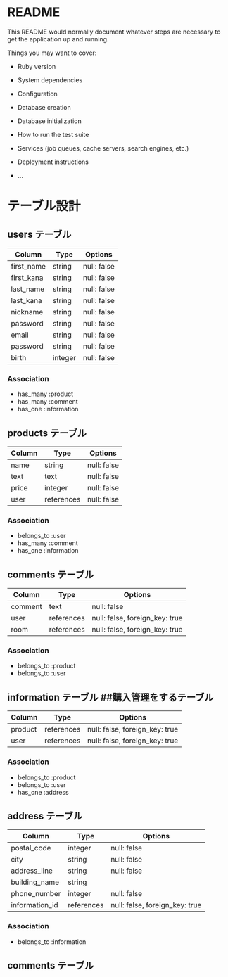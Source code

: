 # README

This README would normally document whatever steps are necessary to get the
application up and running.

Things you may want to cover:

* Ruby version

* System dependencies

* Configuration

* Database creation

* Database initialization

* How to run the test suite

* Services (job queues, cache servers, search engines, etc.)

* Deployment instructions

* ...

# テーブル設計

## users テーブル

| Column         | Type   | Options     |
| -------------- | ------ | ----------- |
| first_name     | string | null: false |
| first_kana     | string | null: false |
| last_name      | string | null: false |
| last_kana      | string | null: false |
| nickname       | string | null: false |
| password       | string | null: false |
| email          | string | null: false |
| password       | string | null: false |
| birth          | integer| null: false |

### Association

- has_many :product
- has_many :comment
- has_one :information

## products テーブル

| Column | Type       | Options     |
| ------ | ------     | ----------- |
| name   | string     | null: false |
| text   | text       | null: false |
| price  | integer    | null: false |
| user   | references | null: false |

### Association

- belongs_to :user
- has_many :comment
- has_one :information

## comments テーブル

| Column  | Type       | Options                        |
| ------  | ---------- | ------------------------------ |
| comment | text       | null: false                    |
| user    | references | null: false, foreign_key: true |
| room    | references | null: false, foreign_key: true |

### Association

- belongs_to :product
- belongs_to :user

## information テーブル ##購入管理をするテーブル

| Column  | Type       | Options                        |
| ------- | ---------- | ------------------------------ |
| product | references | null: false, foreign_key: true |
| user    | references | null: false, foreign_key: true |

### Association

- belongs_to :product
- belongs_to :user
- has_one :address

## address テーブル

| Column         | Type       | Options                        |
| -------------- | ---------- | ------------------------------ |
| postal_code    | integer    | null: false                    |
| city           | string     | null: false                    |
| address_line   | string     | null: false                    |
| building_name  | string     |                                |
| phone_number   | integer    | null: false                    |
| information_id | references | null: false, foreign_key: true |

### Association

- belongs_to :information

## comments テーブル